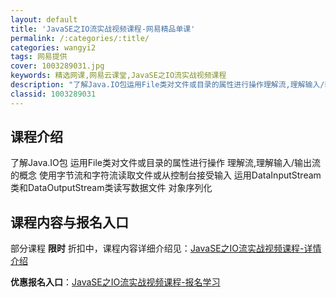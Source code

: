 ```yaml
---
layout: default
title: 'JavaSE之IO流实战视频课程-网易精品单课'
permalink: /:categories/:title/
categories: wangyi2
tags: 网易提供
cover: 1003289031.jpg
keywords: 精选网课,网易云课堂,JavaSE之IO流实战视频课程
description: "了解Java.IO包运用File类对文件或目录的属性进行操作理解流,理解输入/输出流的概念使用字节流和字符流读取文件或从控制台接受输入运用DataInputStream类和DataOutpu"
classid: 1003289031
---
```


## 课程介绍

了解Java.IO包
运用File类对文件或目录的属性进行操作
理解流,理解输入/输出流的概念
使用字节流和字符流读取文件或从控制台接受输入
运用DataInputStream类和DataOutputStream类读写数据文件
对象序列化

## 课程内容与报名入口

部分课程 **限时** 折扣中，课程内容详细介绍见：[JavaSE之IO流实战视频课程-详情介绍](https://study.163.com/course/introduction/1003289031.htm?share=1&shareId=1025206652&utm_campaign=share&utm_medium=iphoneShare&utm_source=&utm_u=1025206652)

**优惠报名入口**：[JavaSE之IO流实战视频课程-报名学习](https://study.163.com/course/introduction/1003289031.htm?share=1&shareId=1025206652&utm_campaign=share&utm_medium=iphoneShare&utm_source=&utm_u=1025206652)

